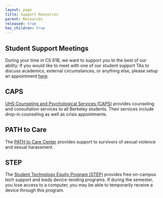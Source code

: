 ```yaml
---
layout: page
title: Support Resources
parent: Resources
released: true
has_children: true
---
```


## Student Support Meetings

During your time in CS 61B, we want to support you to the best of our ability. If you would like to meet with one of our student support TAs to discuss academics, external circumstances, or anything else, please setup an appointment [here](TODO).

## CAPS

[UHS Counseling and Psychological Services (CAPS)]((https://uhs.berkeley.edu/caps)) provides counseling and consultation services to all Berkeley students. Their services include drop-in counseling as well as crisis appointments.

## PATH to Care

The [PATH to Care Center](https://care.berkeley.edu/) provides support to survivors of sexual violence and sexual harassment. 

## STEP

The [Student Technology Equity Program (STEP)](https://studenttech.berkeley.edu/step) provides free on-campus tech support and leads device-lending programs. If during the semester, you lose access to a computer, you may be able to temporarily receive a device through this program.